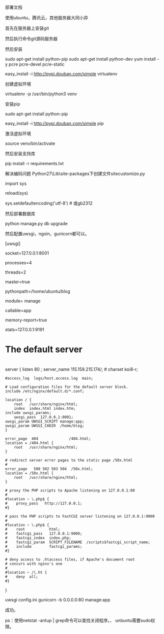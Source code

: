 
部署文档

使用ubuntu，腾讯云，其他服务器大同小异

首先在服务器上安装git

然后执行命令git源码服务器

然后安装

 sudo apt-get install python-pip
 sudo apt-get install python-dev
 yum install -y pcre pcre-devel pcre-static

easy_install -i http://pypi.douban.com/simple virtualenv

创建虚拟环境

 virtualenv -p /usr/bin/python3 venv

安装pip

 sudo apt-get install python-pip

easy_install -i http://pypi.douban.com/simple pip

激活虚拟环境

source venv/bin/activate

然后安装支持库

pip install -r requirements.txt

解决编码问题
Python27\Lib\site-packages下创建文件sitecustomize.py

import sys

reload(sys)

sys.setdefaultencoding('utf-8')   #  或gb2312

然后部署数据库

python manage.py db upgrade

然后配置uwsgi，ngxin，gunicorn都可以。

[uwsgi]

socket=127.0.0.1:8001

processes=4

threads=2

master=true

pythonpath=/home/ubuntu/blog

module= manage

callable=app

memory-report=true

stats=127.0.0.1:9191


#
# The default server
#
server {
    listen       80 ;
    server_name  115.159.215.174/;
    # charset koi8-r;

    #access_log  logs/host.access.log  main;

    # Load configuration files for the default server block.
    include /etc/nginx/default.d/*.conf;

    location / {
        root   /usr/share/nginx/html;
        index  index.html index.htm;
	include uwsgi_params;
        uwsgi_pass  127.0.0.1:8001;
	uwsgi_param UWSGI_SCRIPT manage:app;
	uwsgi_param UWSGI_CHDIR  /home/blog;
    }

    error_page  404              /404.html;
    location = /404.html {
        root   /usr/share/nginx/html;
    }

    # redirect server error pages to the static page /50x.html
    #
    error_page   500 502 503 504  /50x.html;
    location = /50x.html {
        root   /usr/share/nginx/html;
    }

    # proxy the PHP scripts to Apache listening on 127.0.0.1:80
    #
    #location ~ \.php$ {
    #    proxy_pass   http://127.0.0.1;
    #}

    # pass the PHP scripts to FastCGI server listening on 127.0.0.1:9000
    #
    #location ~ \.php$ {
    #    root           html;
    #    fastcgi_pass   127.0.0.1:9000;
    #    fastcgi_index  index.php;
    #    fastcgi_param  SCRIPT_FILENAME  /scripts$fastcgi_script_name;
    #    include        fastcgi_params;
    #}

    # deny access to .htaccess files, if Apache's document root
    # concurs with nginx's one
    #
    #location ~ /\.ht {
    #    deny  all;
    #}
}




uwsgi config.ini
gunicorn -b 0.0.0.0:80 manage:app

成功。

ps：使用netstat -antup | grep命令可以查找关闭程序。、
    unbuntu需要sudo权限。